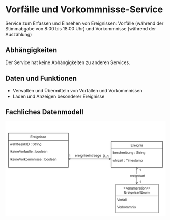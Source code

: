 # Vorfälle und Vorkommnisse-Service

Service zum Erfassen und Einsehen von Ereignissen: Vorfälle (während der Stimmabgabe von 8:00 bis 18:00 Uhr) und Vorkommnisse (während der Auszählung)

## Abhängigkeiten

Der Service hat keine Abhängigkeiten zu anderen Services.

## Daten und Funktionen

- Verwalten und Übermitteln von Vorfällen und Vorkommnissen
- Laden und Anzeigen besonderer Ereignisse

## Fachliches Datenmodell

![Image of Ereignisse data model](/vorfaelleundvorkommnisse/fachliches_datenmodell_ereignisse.png) 